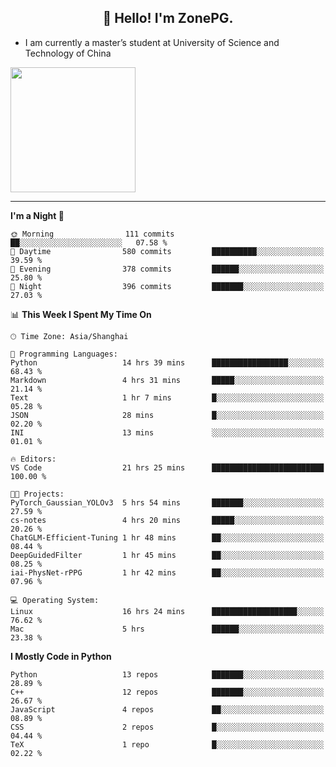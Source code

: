 <h2 align="center">👋 Hello! I'm ZonePG.</h2>

- I am currently a master’s student at University of Science and Technology of China

<img height=200 align="center" src="https://github-readme-stats.vercel.app/api?username=zonepg" />

-------

<!--START_SECTION:waka-->
**I'm a Night 🦉** 

```text
🌞 Morning                111 commits         ██░░░░░░░░░░░░░░░░░░░░░░░   07.58 % 
🌆 Daytime                580 commits         ██████████░░░░░░░░░░░░░░░   39.59 % 
🌃 Evening                378 commits         ██████░░░░░░░░░░░░░░░░░░░   25.80 % 
🌙 Night                  396 commits         ███████░░░░░░░░░░░░░░░░░░   27.03 % 
```


📊 **This Week I Spent My Time On** 

```text
🕑︎ Time Zone: Asia/Shanghai

💬 Programming Languages: 
Python                   14 hrs 39 mins      █████████████████░░░░░░░░   68.43 % 
Markdown                 4 hrs 31 mins       █████░░░░░░░░░░░░░░░░░░░░   21.14 % 
Text                     1 hr 7 mins         █░░░░░░░░░░░░░░░░░░░░░░░░   05.28 % 
JSON                     28 mins             █░░░░░░░░░░░░░░░░░░░░░░░░   02.20 % 
INI                      13 mins             ░░░░░░░░░░░░░░░░░░░░░░░░░   01.01 % 

🔥 Editors: 
VS Code                  21 hrs 25 mins      █████████████████████████   100.00 % 

🐱‍💻 Projects: 
PyTorch_Gaussian_YOLOv3  5 hrs 54 mins       ███████░░░░░░░░░░░░░░░░░░   27.59 % 
cs-notes                 4 hrs 20 mins       █████░░░░░░░░░░░░░░░░░░░░   20.26 % 
ChatGLM-Efficient-Tuning 1 hr 48 mins        ██░░░░░░░░░░░░░░░░░░░░░░░   08.44 % 
DeepGuidedFilter         1 hr 45 mins        ██░░░░░░░░░░░░░░░░░░░░░░░   08.25 % 
iai-PhysNet-rPPG         1 hr 42 mins        ██░░░░░░░░░░░░░░░░░░░░░░░   07.96 % 

💻 Operating System: 
Linux                    16 hrs 24 mins      ███████████████████░░░░░░   76.62 % 
Mac                      5 hrs               ██████░░░░░░░░░░░░░░░░░░░   23.38 % 
```

**I Mostly Code in Python** 

```text
Python                   13 repos            ███████░░░░░░░░░░░░░░░░░░   28.89 % 
C++                      12 repos            ███████░░░░░░░░░░░░░░░░░░   26.67 % 
JavaScript               4 repos             ██░░░░░░░░░░░░░░░░░░░░░░░   08.89 % 
CSS                      2 repos             █░░░░░░░░░░░░░░░░░░░░░░░░   04.44 % 
TeX                      1 repo              █░░░░░░░░░░░░░░░░░░░░░░░░   02.22 % 
```




<!--END_SECTION:waka-->
